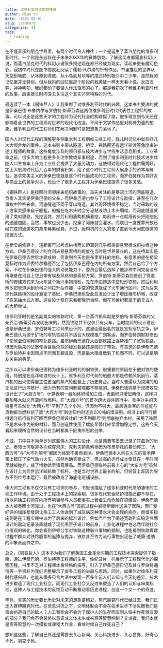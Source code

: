 ```yaml
---
title: 维多利亚时代的钢铁侠
author: Miao Yu
date: '2021-02-01'
slug: izambard
categories: []
tags:
  - reading
---
```


在不懂音乐的朋克世界里，有两个时代令人神往：一个是诞生了蒸汽朋克的维多利亚时代，一个则是永远存在于未来20XX年的赛博朋克。了解这两者都需要科幻小说，而蒸汽朋克时代的科幻小说很多描述现在都已经成为现实，读起来更有魔幻色彩。我初中时代在图书馆疯狂阅读了儒勒·凡尔纳的所有作品，书里描绘的世界从天空到地底、从冰原到海底、从小岛到月球等的描述特别吸引中二少年，虽然我的记忆里并无特别，但从我妈的回忆里那个阶段的我魔怔一样天天看小说，反应迟钝，神神叨叨，我妈都动了要请人作法驱邪的心了。那是我初次了解维多利亚时代的故事，后来很长时间没去关注这个其实非常特殊的时代。

最近读了一本《钢铁巨人》让我重燃了对维多利亚时代的兴趣。这本书主要讲的就是伊桑巴德·布鲁内尔与罗伯特·斯蒂芬森这两位维多利亚时代代表性工程师的故事。可以说正是这些天才的工程师为现代社会的构建探了路，很多理念到今天还在影响着全世界的工程师对世界的现代化改造。不同于文学作品里对机械力量的想象，维多利亚时代工程师们在解决问题时是把想象力落地了。

国内人对现代工程的理解更多侧重水利工程例如三峡工程，我儿时记忆中就有好几次大坝合龙的事件。这本书则主要从隧道、桥梁、铁路网还有远洋轮渡等角度来讲述工程师的故事，这些角度涉及的项目都与技术进步与世俗生活息息相关。工业革命之前，很多大的工程更多关注宗教或军事用途，而到了维多利亚时代技术进步伴随人口生育率上升为工业社会提供了大量劳动力，这使得对现代化工程供需两旺，加上大航海时代后几百年的财富积累，给了这个时代工程师大展身手的资本与舞台。追求完美主义的伊桑巴德就是这个时代最成功的工程师，而罗伯特作为其好友与商业上的竞争对手，也设计了很多大工程并为伊桑巴德提供了很多灵感。

《钢铁巨人》是按照时间顺序来组织故事的，首先关注的是泰晤士河的河底隧道，负责人其实是伊桑巴德的父亲，而伊桑巴德也参与了工程设计与勘探，甚至在几次事故中险些丧命。河底隧道不同于穿山隧道，其外周环境很不稳定，当时采取的设计方案灵感来自于船蛆，船蛆在吃木头时会分泌粘液防止木头塌缩，而河底隧道就用了类似思路，先挖竖井，然后利用盾构机横着挖，每前进一点就用砖头把刚挖出的通道加固。当然，事故也没少出，挖穿了河床就会灌水。而项目一度要靠开放已经完成的通道收门票来募集经费。不过，盾构机的引入奠定了直到今天河底隧道的挖掘方式。

在桥梁的修建上，短距离可以考虑拱桥而长距离则几乎都需要悬索桥或斜拉桥这种方式。伊桑巴德设计的克利夫顿悬索桥的跨度在当时是世界最长的，这座桥其实是在伊桑巴德去世后才建成的，但直到今天也是布里斯托的地标。有意思的是在桥梁竞标时作为评委特尔福德否定了包括伊桑巴德在内的所有方案，然后自己给了个方案，不过在伊桑巴德的强大的动员能力下，委员会最后选择了他那种中间完全没有桥墩悬在河谷上空且带有埃及风格的悬索桥方案。罗伯特·斯蒂芬森则首创了管道桥的修建方式来为火车这个新兴事物搭桥，先在岸边铸造中空矩形铁桶，然后利用潮汐把管道运到桥墩之间拉升后焊接，中空的管道就成了火车通行区间，这为后来现代铁路桥的设计奠定了基础。伊桑巴德也受此启发设计出了增压桶形桥墩，改变了原来抽水式方案。这些设计现在来看都理所当然，但在19世纪都属于前无古人的大胆尝试。

维多利亚时代是名副其实的铁路时代，第一台蒸汽机车就是罗伯特·斯蒂芬森的父亲乔治·斯蒂芬森发明出来的。然而铁路并不仅仅只有火车，当时路网的设计建设也是伊桑巴德、罗伯特等工程师来设计的。这里面最出名的就是宽轨窄轨之争，伊桑巴德认为源于矿场的窄轨铁路并不适合大规模推广到客运，而罗伯特则默默修出了伦敦至伯明翰的窄轨铁路。虽然伊桑巴德在大西部铁路上强势推广了宽轨铁路，但因为后来的法案使得最后全球的标准铁路还是回归了窄轨。有意思的是伊桑巴德与罗伯特并未因观点不同而互相诋毁，而是最大限度做到了和而不同，可以说是朋友关系的典范。

之所以可以讲伊桑巴德称为维多利亚时代的钢铁侠，很重要的原因在于他对铁的使用，特别是在远洋轮渡的设计上。维多利亚时代前的船舶大都是依赖风帆前行，蒸汽机的出现使得自主性更强的蒸汽轮船登上了历史舞台。当时人普遍认为烧煤的船无法进行远洋航行，因为所有的空间都装煤都不够烧的。伊桑巴德则基于规模效应设计出了“大西方号”，计算表明一艘船体积增加三倍，表面积只增加两倍，这样只要船够大就总有空间放燃料。在“大西方号”的首次跨大西洋航行中，竞争对手的天狼星号虽然比“大西方号”早到了几个小时，但因为不够大，最后连乘客的洋娃娃与货物都当燃料烧了而“大西方号”到达纽约时还有200吨的煤没用。经济上的可行使得远洋航行有利可图而伊桑巴德设计的“大不列颠号”则彻底抛弃木材，采用了铁而不是木头作为船的材料，而且创造性使用了螺旋桨替代轮浆增加稳定性。这些今天看起来理所当然的设计在当时都属于匪夷所思的创举。

不过，书中并不简单罗列这些伟大的工程设计，而是颇费笔墨去记录了其曲折的历史。泰晤士河隧道多次挖穿河床、克利夫顿悬索桥因为布里斯托的暴动停工、“大西方号”与“大不列颠号”都因为经营不善而卖掉。伊桑巴德本人则在火车的技术押宝上错压了空气动力火车，虽然也确实建成了，但过高的运行成本使其在一年时间里就被抛弃，成了博物馆里猎奇展品。而伊桑巴德临终前最上心的“大东方号”虽然在设计上为后世远洋邮轮做了标杆，也是当时世界上最长的船，但经营上却因为服务不到位亏本运行，最后被改成了海底电缆铺设船。

伟大的工程也不仅仅只有工程师的参与，书里也描绘了维多利亚时代简陋凄惨的工程工作环境。由于处于工程技术上的探索期，很多现代安全防护措施还都不存在，所以包括工程师在内所有项目参与人员都事实上冒着生命危险在搞建设。伊桑巴德本人被泰晤士河淹过，也在“大西方号”首航过程中被锅炉爆炸送进了医院，而广受好评的加压桥墩则让施工工人体会到了减压病这种潜水才会出现的病症。而很多措施则是在工程实践中成为了后来的标准设计，例如当年为了阐述宽轨列车稳定性而设计的震动记录装置就成了现代黑匣子设计的前身。工业化进程中也必然伴随社会价值观的转化，你会看到伊顿公学对铁路这种新兴事物的抵制，也能看到铁路筹建过程中群众对铁路股票的追捧与抛弃，铁路甚至作为流行事物出现在了威廉·透纳的印象派画作之中。

总之，《钢铁巨人》这本书为我们了解英国工业革命时期的工程技术探索提供了指南，通过伊桑巴德、罗伯特等工程师的生平，像纪录片一样展示了工程现代化的探索历程。书里不乏对工程师本身性格的描写，引入了伊桑巴德日记及其与罗伯特通信等一手资料为我们完整展示了很多工程的进展与思路。同时，如果你对维多利亚时代感兴趣，也能从很多只言片语中发现一百多年前人们认知与今天的差异。技术进步塑造了现代工业社会，而现代工业社会又反过来塑造了人们的认知与审美标准，这种人与工程技术的反馈互动不断推动着历史进程，创造一个又一个的奇迹。

毕竟，真实的历史要比历史对未来的想象更精彩，蒸汽朋克时代已经过去，我们正走入赛博朋克时代。在信息洪流之下，文明体制会不会在技术进步下消失而我们是否会创造自己的敌人？人工智能会不会为了保护人的生存而压制人性中作死但浪漫的部分？我们会不会最终以意识或义体永生或被高等智慧控制？又或者，我们本就是高等智慧的一次模拟或课程大作业，看啥时候自己作死自己？

想知道这些，了解自己外还是需要去关心新闻、关心科技进步、关心世界，好奇心不死，朋克不死。
